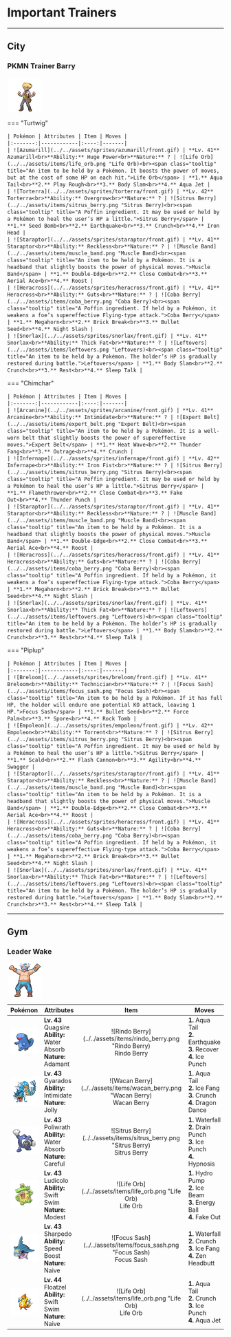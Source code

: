 # Important Trainers


---

## City

### PKMN Trainer Barry

![PKMN Trainer Barry](../../assets/important_trainers/barry.png)

=== "Turtwig"

	| Pokémon | Attributes | Item | Moves |
	|:-------:|------------|:----:|-------|
	| ![Azumarill](../../assets/sprites/azumarill/front.gif) | **Lv. 41** Azumarill<br>**Ability:** Huge Power<br>**Nature:** ? | ![Life Orb](../../assets/items/life_orb.png "Life Orb)<br><span class="tooltip" title="An item to be held by a Pokémon. It boosts the power of moves, but at the cost of some HP on each hit.">Life Orb</span> | **1.** Aqua Tail<br>**2.** Play Rough<br>**3.** Body Slam<br>**4.** Aqua Jet |
	| ![Torterra](../../assets/sprites/torterra/front.gif) | **Lv. 42** Torterra<br>**Ability:** Overgrow<br>**Nature:** ? | ![Sitrus Berry](../../assets/items/sitrus_berry.png "Sitrus Berry)<br><span class="tooltip" title="A Poffin ingredient. It may be used or held by a Pokémon to heal the user’s HP a little.">Sitrus Berry</span> | **1.** Seed Bomb<br>**2.** Earthquake<br>**3.** Crunch<br>**4.** Iron Head |
	| ![Staraptor](../../assets/sprites/staraptor/front.gif) | **Lv. 41** Staraptor<br>**Ability:** Reckless<br>**Nature:** ? | ![Muscle Band](../../assets/items/muscle_band.png "Muscle Band)<br><span class="tooltip" title="An item to be held by a Pokémon. It is a headband that slightly boosts the power of physical moves.">Muscle Band</span> | **1.** Double-Edge<br>**2.** Close Combat<br>**3.** Aerial Ace<br>**4.** Roost |
	| ![Heracross](../../assets/sprites/heracross/front.gif) | **Lv. 41** Heracross<br>**Ability:** Guts<br>**Nature:** ? | ![Coba Berry](../../assets/items/coba_berry.png "Coba Berry)<br><span class="tooltip" title="A Poffin ingredient. If held by a Pokémon, it weakens a foe’s supereffective Flying-type attack.">Coba Berry</span> | **1.** Megahorn<br>**2.** Brick Break<br>**3.** Bullet Seed<br>**4.** Night Slash |
	| ![Snorlax](../../assets/sprites/snorlax/front.gif) | **Lv. 41** Snorlax<br>**Ability:** Thick Fat<br>**Nature:** ? | ![Leftovers](../../assets/items/leftovers.png "Leftovers)<br><span class="tooltip" title="An item to be held by a Pokémon. The holder’s HP is gradually restored during battle.">Leftovers</span> | **1.** Body Slam<br>**2.** Crunch<br>**3.** Rest<br>**4.** Sleep Talk |
	
=== "Chimchar"

	| Pokémon | Attributes | Item | Moves |
	|:-------:|------------|:----:|-------|
	| ![Arcanine](../../assets/sprites/arcanine/front.gif) | **Lv. 41** Arcanine<br>**Ability:** Intimidate<br>**Nature:** ? | ![Expert Belt](../../assets/items/expert_belt.png "Expert Belt)<br><span class="tooltip" title="An item to be held by a Pokémon. It is a well-worn belt that slightly boosts the power of supereffective moves.">Expert Belt</span> | **1.** Heat Wave<br>**2.** Thunder Fang<br>**3.** Outrage<br>**4.** Crunch |
	| ![Infernape](../../assets/sprites/infernape/front.gif) | **Lv. 42** Infernape<br>**Ability:** Iron Fist<br>**Nature:** ? | ![Sitrus Berry](../../assets/items/sitrus_berry.png "Sitrus Berry)<br><span class="tooltip" title="A Poffin ingredient. It may be used or held by a Pokémon to heal the user’s HP a little.">Sitrus Berry</span> | **1.** Flamethrower<br>**2.** Close Combat<br>**3.** Fake Out<br>**4.** Thunder Punch |
	| ![Staraptor](../../assets/sprites/staraptor/front.gif) | **Lv. 41** Staraptor<br>**Ability:** Reckless<br>**Nature:** ? | ![Muscle Band](../../assets/items/muscle_band.png "Muscle Band)<br><span class="tooltip" title="An item to be held by a Pokémon. It is a headband that slightly boosts the power of physical moves.">Muscle Band</span> | **1.** Double-Edge<br>**2.** Close Combat<br>**3.** Aerial Ace<br>**4.** Roost |
	| ![Heracross](../../assets/sprites/heracross/front.gif) | **Lv. 41** Heracross<br>**Ability:** Guts<br>**Nature:** ? | ![Coba Berry](../../assets/items/coba_berry.png "Coba Berry)<br><span class="tooltip" title="A Poffin ingredient. If held by a Pokémon, it weakens a foe’s supereffective Flying-type attack.">Coba Berry</span> | **1.** Megahorn<br>**2.** Brick Break<br>**3.** Bullet Seed<br>**4.** Night Slash |
	| ![Snorlax](../../assets/sprites/snorlax/front.gif) | **Lv. 41** Snorlax<br>**Ability:** Thick Fat<br>**Nature:** ? | ![Leftovers](../../assets/items/leftovers.png "Leftovers)<br><span class="tooltip" title="An item to be held by a Pokémon. The holder’s HP is gradually restored during battle.">Leftovers</span> | **1.** Body Slam<br>**2.** Crunch<br>**3.** Rest<br>**4.** Sleep Talk |
	
=== "Piplup"

	| Pokémon | Attributes | Item | Moves |
	|:-------:|------------|:----:|-------|
	| ![Breloom](../../assets/sprites/breloom/front.gif) | **Lv. 41** Breloom<br>**Ability:** Technician<br>**Nature:** ? | ![Focus Sash](../../assets/items/focus_sash.png "Focus Sash)<br><span class="tooltip" title="An item to be held by a Pokémon. If it has full HP, the holder will endure one potential KO attack, leaving 1 HP.">Focus Sash</span> | **1.** Bullet Seed<br>**2.** Force Palm<br>**3.** Spore<br>**4.** Rock Tomb |
	| ![Empoleon](../../assets/sprites/empoleon/front.gif) | **Lv. 42** Empoleon<br>**Ability:** Torrent<br>**Nature:** ? | ![Sitrus Berry](../../assets/items/sitrus_berry.png "Sitrus Berry)<br><span class="tooltip" title="A Poffin ingredient. It may be used or held by a Pokémon to heal the user’s HP a little.">Sitrus Berry</span> | **1.** Scald<br>**2.** Flash Cannon<br>**3.** Agility<br>**4.** Swagger |
	| ![Staraptor](../../assets/sprites/staraptor/front.gif) | **Lv. 41** Staraptor<br>**Ability:** Reckless<br>**Nature:** ? | ![Muscle Band](../../assets/items/muscle_band.png "Muscle Band)<br><span class="tooltip" title="An item to be held by a Pokémon. It is a headband that slightly boosts the power of physical moves.">Muscle Band</span> | **1.** Double-Edge<br>**2.** Close Combat<br>**3.** Aerial Ace<br>**4.** Roost |
	| ![Heracross](../../assets/sprites/heracross/front.gif) | **Lv. 41** Heracross<br>**Ability:** Guts<br>**Nature:** ? | ![Coba Berry](../../assets/items/coba_berry.png "Coba Berry)<br><span class="tooltip" title="A Poffin ingredient. If held by a Pokémon, it weakens a foe’s supereffective Flying-type attack.">Coba Berry</span> | **1.** Megahorn<br>**2.** Brick Break<br>**3.** Bullet Seed<br>**4.** Night Slash |
	| ![Snorlax](../../assets/sprites/snorlax/front.gif) | **Lv. 41** Snorlax<br>**Ability:** Thick Fat<br>**Nature:** ? | ![Leftovers](../../assets/items/leftovers.png "Leftovers)<br><span class="tooltip" title="An item to be held by a Pokémon. The holder’s HP is gradually restored during battle.">Leftovers</span> | **1.** Body Slam<br>**2.** Crunch<br>**3.** Rest<br>**4.** Sleep Talk |
	

---

## Gym

### Leader Wake

![Leader Wake](../../assets/important_trainers/wake.png)

| Pokémon | Attributes | Item | Moves |
|:-------:|------------|:----:|-------|
| ![Quagsire](../../assets/sprites/quagsire/front.gif) | **Lv. 43** Quagsire<br>**Ability:** Water Absorb<br>**Nature:** Adamant | ![Rindo Berry](../../assets/items/rindo_berry.png "Rindo Berry)<br><span class="tooltip" title="A Poffin ingredient. If held by a Pokémon, it weakens a foe’s supereffective Grass-type attack.">Rindo Berry</span> | **1.** Aqua Tail<br>**2.** Earthquake<br>**3.** Recover<br>**4.** Ice Punch |
| ![Gyarados](../../assets/sprites/gyarados/front.gif) | **Lv. 43** Gyarados<br>**Ability:** Intimidate<br>**Nature:** Jolly | ![Wacan Berry](../../assets/items/wacan_berry.png "Wacan Berry)<br><span class="tooltip" title="A Poffin ingredient. If held by a Pokémon, it weakens a foe’s supereffective Electric-type attack.">Wacan Berry</span> | **1.** Aqua Tail<br>**2.** Ice Fang<br>**3.** Crunch<br>**4.** Dragon Dance |
| ![Poliwrath](../../assets/sprites/poliwrath/front.gif) | **Lv. 43** Poliwrath<br>**Ability:** Water Absorb<br>**Nature:** Careful | ![Sitrus Berry](../../assets/items/sitrus_berry.png "Sitrus Berry)<br><span class="tooltip" title="A Poffin ingredient. It may be used or held by a Pokémon to heal the user’s HP a little.">Sitrus Berry</span> | **1.** Waterfall<br>**2.** Drain Punch<br>**3.** Ice Punch<br>**4.** Hypnosis |
| ![Ludicolo](../../assets/sprites/ludicolo/front.gif) | **Lv. 43** Ludicolo<br>**Ability:** Swift Swim<br>**Nature:** Modest | ![Life Orb](../../assets/items/life_orb.png "Life Orb)<br><span class="tooltip" title="An item to be held by a Pokémon. It boosts the power of moves, but at the cost of some HP on each hit.">Life Orb</span> | **1.** Hydro Pump<br>**2.** Ice Beam<br>**3.** Energy Ball<br>**4.** Fake Out |
| ![Sharpedo](../../assets/sprites/sharpedo/front.gif) | **Lv. 43** Sharpedo<br>**Ability:** Speed Boost<br>**Nature:** Naive | ![Focus Sash](../../assets/items/focus_sash.png "Focus Sash)<br><span class="tooltip" title="An item to be held by a Pokémon. If it has full HP, the holder will endure one potential KO attack, leaving 1 HP.">Focus Sash</span> | **1.** Waterfall<br>**2.** Crunch<br>**3.** Ice Fang<br>**4.** Zen Headbutt |
| ![Floatzel](../../assets/sprites/floatzel/front.gif) | **Lv. 44** Floatzel<br>**Ability:** Swift Swim<br>**Nature:** Naive | ![Life Orb](../../assets/items/life_orb.png "Life Orb)<br><span class="tooltip" title="An item to be held by a Pokémon. It boosts the power of moves, but at the cost of some HP on each hit.">Life Orb</span> | **1.** Aqua Tail<br>**2.** Crunch<br>**3.** Ice Punch<br>**4.** Aqua Jet |


